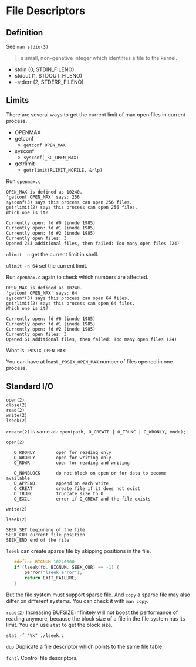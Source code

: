 # File Descriptors

## Definition

See `man stdio(3)`

> a small, non-genative integer which identifies a file to the kernel.

- stdin (0, STDIN_FILENO)
- stdout (1, STDOUT_FILENO)
- -stderr (2, STDERR_FILENO)

## Limits

There are several ways to get the current limit of max open files in current process.

- OPENMAX
- getconf
	- `getconf OPEN_MAX`
- sysconf
	- `sysconf(_SC_OPEN_MAX)`
- getrlimit
	- `getrlimit(RLIMIT_NOFILE, &rlp)`

Run `openmax.c`

```
OPEN_MAX is defined as 10240.
'getconf OPEN_MAX' says: 256
sysconf(3) says this process can open 256 files.
getrlimit(2) says this process can open 256 files.
Which one is it?

Currently open: fd #0 (inode 1985)
Currently open: fd #1 (inode 1985)
Currently open: fd #2 (inode 1985)
Currently open files: 3
Opened 253 additional files, then failed: Too many open files (24)
```

`ulimit -n` get the current limit in shell.

`ulimit -n 64` set the current limit.

Run `openmax.c` again to check which numbers are affected.

```
OPEN_MAX is defined as 10240.
'getconf OPEN_MAX' says: 64
sysconf(3) says this process can open 64 files.
getrlimit(2) says this process can open 64 files.
Which one is it?

Currently open: fd #0 (inode 1985)
Currently open: fd #1 (inode 1985)
Currently open: fd #2 (inode 1985)
Currently open files: 3
Opened 61 additional files, then failed: Too many open files (24)
```

What is `_POSIX_OPEN_MAX`:

You can have at least `_POSIX_OPEN_MAX` number of files opened in one process.

## Standard I/O
```
open(2)
close(2)
read(2)
write(2)
lseek(2)

```

`create(2)` is same as:
`open(path, O_CREATE | O_TRUNC | O_WRONLY, mode);`

`open(2)`

```
   O_RDONLY        open for reading only
   O_WRONLY        open for writing only
   O_RDWR          open for reading and writing

   O_NONBLOCK      do not block on open or for data to become available
   O_APPEND        append on each write
   O_CREAT         create file if it does not exist
   O_TRUNC         truncate size to 0
   O_EXCL          error if O_CREAT and the file exists
 ```
		   
		   
`write(2)`
	
`lseek(2)`
	
```
SEEK_SET beginning of the file
SEEK_CUR current file position
SEEK_END end of the file
```
	
 `lseek` can create sparse file by skipping positions in the file. 
 ```c
 	#define BIGNUM 10240000
 	if (lseek(fd, BIGNUM, SEEK_CUR) == -1) {
		perror("lseek error");
		return EXIT_FAILURE;
	}
 ```
 But the file system must support sparse file. And `copy` a sparse file may also differ on different systems. You can check it with `man copy`.
 
`read(2)` Increasing BUFSIZE infinitely will not boost the performance of reading anymore, because the block size of a file in the file system has its limit. You can use `stat` to get the block size.

```
stat -f "%k" ./lseek.c
```

`dup` Duplicate a file descriptor which points to the same file table.

`fcntl` Control file descriptors.